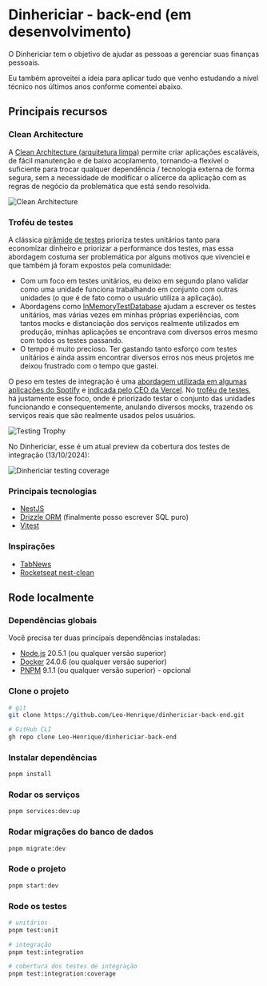 # Dinhericiar - back-end (em desenvolvimento)

O Dinhericiar tem o objetivo de ajudar as pessoas a gerenciar suas finanças pessoais.

Eu também aproveitei a ideia para aplicar tudo que venho estudando a nível técnico nos últimos anos conforme comentei abaixo.

## Principais recursos

### Clean Architecture

A [Clean Architecture (arquitetura limpa)](https://blog.cleancoder.com/uncle-bob/2012/08/13/the-clean-architecture.html) permite criar aplicações escaláveis, de fácil manutenção e de baixo acoplamento, tornando-a flexível o suficiente para trocar qualquer dependência / tecnologia externa de forma segura, sem a necessidade de modificar o alicerce da aplicação com as regras de negócio da problemática que está sendo resolvida.

<img 
  src="https://blog.cleancoder.com/uncle-bob/images/2012-08-13-the-clean-architecture/CleanArchitecture.jpg" 
  alt="Clean Architecture"
/>

### Troféu de testes

A clássica [pirâmide de testes](https://martinfowler.com/bliki/TestPyramid.html) prioriza testes unitários tanto para economizar dinheiro e priorizar a performance dos testes, mas essa abordagem costuma ser problemática por alguns motivos que vivenciei e que também já foram expostos pela comunidade:

- Com um foco em testes unitários, eu deixo em segundo plano validar como uma unidade funciona trabalhando em conjunto com outras unidades (o que é de fato como o usuário utiliza a aplicação).
- Abordagens como [InMemoryTestDatabase](https://martinfowler.com/bliki/InMemoryTestDatabase.html) ajudam a escrever os testes unitários, mas várias vezes em minhas próprias experiências, com tantos mocks e distanciação dos serviços realmente utilizados em produção, minhas aplicações se encontrava com diversos erros mesmo com todos os testes passando.
- O tempo é muito precioso. Ter gastando tanto esforço com testes unitários e ainda assim encontrar diversos erros nos meus projetos me deixou frustrado com o tempo que gastei.

O peso em testes de integração é uma [abordagem utilizada em algumas aplicações do Spotify](https://engineering.atspotify.com/2018/01/testing-of-microservices/) e [indicada pelo CEO da Vercel](https://x.com/rauchg/status/807626710350839808). No [troféu de testes](https://kentcdodds.com/blog/the-testing-trophy-and-testing-classifications), há justamente esse foco, onde é priorizado testar o conjunto das unidades funcionando e consequentemente, anulando diversos mocks, trazendo os serviços reais que são realmente usados pelos usuários.

<img 
  src="https://pbs.twimg.com/media/DVUoM94VQAAzuws?format=jpg&name=900x900" 
  alt="Testing Trophy"
/>

No Dinhericiar, esse é um atual preview da cobertura dos testes de integração (13/10/2024):

<img 
  src="https://github.com/user-attachments/assets/480812cd-0b60-4076-9280-338396a9d394" 
  alt="Dinhericiar testing coverage"
/>

### Principais tecnologias

- [NestJS](https://nestjs.com/)
- [Drizzle ORM](https://orm.drizzle.team/) (finalmente posso escrever SQL puro)
- [Vitest](https://vitest.dev/)

### Inspirações

- [TabNews](https://github.com/filipedeschamps/tabnews.com.br)
- [Rocketseat nest-clean](https://github.com/rocketseat-education/05-nest-clean)

## Rode localmente

### Dependências globais

Você precisa ter duas principais dependências instaladas:

- [Node.js](https://nodejs.org/en/download/package-manager) 20.5.1 (ou qualquer versão superior)
- [Docker](https://www.docker.com/products/docker-desktop/) 24.0.6 (ou qualquer versão superior)
- [PNPM](https://pnpm.io/installation) 9.1.1 (ou qualquer versão superior) - opcional

### Clone o projeto

```bash
# git
git clone https://github.com/Leo-Henrique/dinhericiar-back-end.git

# GitHub CLI
gh repo clone Leo-Henrique/dinhericiar-back-end
```

### Instalar dependências

```bash
pnpm install
```

### Rodar os serviços

```bash
pnpm services:dev:up
```

### Rodar migrações do banco de dados

```bash
pnpm migrate:dev
```

### Rode o projeto

```bash
pnpm start:dev
```

### Rode os testes

```bash
# unitários
pnpm test:unit

# integração
pnpm test:integration

# cobertura dos testes de integração
pnpm test:integration:coverage
```
